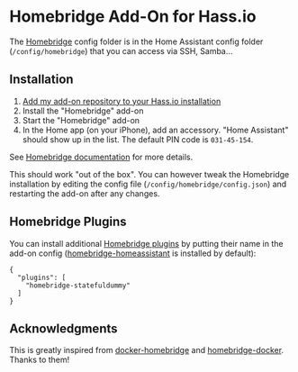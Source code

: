 
# Homebridge Add-On for Hass.io

The [Homebridge](https://github.com/nfarina/homebridge) config folder is in the Home Assistant config folder (`/config/homebridge`) that you can access via SSH, Samba…

## Installation

1. [Add my add-on repository to your Hass.io installation](https://github.com/olivierguerriat/hassio-addons)
2. Install the "Homebridge" add-on
3. Start the "Homebridge" add-on
4. In the Home app (on your iPhone), add an accessory. "Home Assistant" should show up in the list. The default PIN code is `031-45-154`.

See [Homebridge documentation](https://github.com/nfarina/homebridge) for more details.

This should work "out of the box". You can however tweak the Homebridge installation by editing the config file (`/config/homebridge/config.json`) and restarting the add-on after any changes.

## Homebridge Plugins

You can install additional [Homebridge plugins](https://www.npmjs.com/search?q=homebridge-plugin) by putting their name in the add-on config ([homebridge-homeassistant](https://github.com/home-assistant/homebridge-homeassistant) is installed by default):

    {
      "plugins": [
        "homebridge-statefuldummy"
      ]
    }

## Acknowledgments

This is greatly inspired from [docker-homebridge](https://github.com/oznu/docker-homebridge) and [homebridge-docker](https://github.com/ckuburlis/homebridge-docker). Thanks to them!
